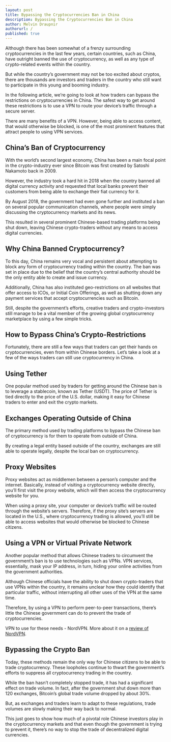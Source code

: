```yaml
---
layout: post
title: Bypassing the Cryptocurrencies Ban in China
description: Bypassing the Cryptocurrencies Ban in China
author: Melvin Draupnir
authorurl: /
published: true
---
```


<p>Although there has been somewhat of a frenzy surrounding cryptocurrencies in the last few years, certain countries, such as China, have outright banned the use of cryptocurrency, as well as any type of crypto-related events within the country. 
<p>But while the country’s government may not be too excited about cryptos, there are thousands are investors and traders in the country who still want to participate in this young and booming industry.
<p>In the following article, we’re going to look at how traders can bypass the restrictions on cryptocurrencies in China. The safest way to get around these restrictions is to use a VPN to route your device’s traffic through a secure server. 
<p>There are many benefits of a VPN. However, being able to access content, that would otherwise be blocked, is one of the most prominent features that attract people to using VPN services. 

<p><h2>China’s Ban of Cryptocurrency</h2>
<p>With the world’s second largest economy, China has been a main focal point in the crypto-industry ever since Bitcoin was first created by Satoshi Nakamoto back in 2009.
<p>However, the industry took a hard hit in 2018 when the country banned all digital currency activity and requested that local banks prevent their customers from being able to exchange their fiat currency for it. 
<p>By August 2018, the government had even gone further and instituted a ban on several popular communication channels, where people were simply discussing the cryptocurrency markets and its news.
<p>This resulted in several prominent Chinese-based trading platforms being shut down, leaving Chinese crypto-traders without any means to access digital currencies. 

<p><h2>Why China Banned Cryptocurrency?</h2>
<p>To this day, China remains very vocal and persistent about attempting to block any form of cryptocurrency trading within the country. The ban was set in place due to the belief that the country’s central authority should be the only entity able to create and issue currency.
<p>Additionally, China has also instituted geo-restrictions on all websites that offer access to ICOs, or Initial Coin Offerings, as well as shutting down any payment services that accept cryptocurrencies such as Bitcoin. 
<p>Still, despite the government’s efforts, creative traders and crypto-investors still manage to be a vital member of the growing global cryptocurrency marketplace by using a few simple tricks. 

<p><h2>How to Bypass China’s Crypto-Restrictions</h2>
<p>Fortunately, there are still a few ways that traders can get their hands on cryptocurrencies, even from within Chinese borders. Let’s take a look at a few of the ways traders can still use cryptocurrency in China. 

<p><h2>Using Tether</h2>
<p>One popular method used by traders for getting around the Chinese ban is to leverage a stablecoin, known as Tether (USDT). The price of Tether is tied directly to the price of the U.S. dollar, making it easy for Chinese traders to enter and exit the crypto markets.

<p><h2>Exchanges Operating Outside of China</h2>
<p>The primary method used by trading platforms to bypass the Chinese ban of cryptocurrency is for them to operate from outside of China. 
<p>By creating a legal entity based outside of the country, exchanges are still able to operate legally, despite the local ban on cryptocurrency. 

<p><h2>Proxy Websites</h2>
<p>Proxy websites act as middlemen between a person’s computer and the internet. Basically, instead of visiting a cryptocurrency website directly, you’ll first visit the proxy website, which will then access the cryptocurrency website for you. 
<p>When using a proxy site, your computer or device’s traffic will be routed through the website’s servers. Therefore, if the proxy site’s servers are located in the U.S., where cryptocurrency trading is allowed, you’ll still be able to access websites that would otherwise be blocked to Chinese citizens. 

<p><h2>Using a VPN or Virtual Private Network</h2>
<p>Another popular method that allows Chinese traders to circumvent the government’s ban is to use technologies such as VPNs. VPN services, essentially, mask your IP address, in turn, hiding your online activities from the government authorities.
<p>Although Chinese officials have the ability to shut down crypto-traders that use VPNs within the country, it remains unclear how they could identify that particular traffic, without interrupting all other uses of the VPN at the same time. 
<p>Therefore, by using a VPN to perform peer-to-peer transactions, there’s little the Chinese government can do to prevent the trade of cryptocurrencies.
<p>VPN to use for these needs - NordVPN. More about it on a <a href="https://vpnpro.com/vpn-reviews/nordvpn-review/">review of NordVPN</a>.

<p><h2>Bypassing the Crypto Ban</h2>
<p>Today, these methods remain the only way for Chinese citizens to be able to trade cryptocurrency. These loopholes continue to thwart the government’s efforts to suppress all cryptocurrency trading in the country. 
<p>While the ban hasn’t completely stopped trade, it has had a significant effect on trade volume. In fact, after the government shut down more than 120 exchanges, Bitcoin’s global trade volume dropped by about 30%. 
<p>But, as exchanges and traders learn to adapt to these regulations, trade volumes are slowly making their way back to normal. 
<p>This just goes to show how much of a pivotal role Chinese investors play in the cryptocurrency markets and that even though the government is trying to prevent it, there’s no way to stop the trade of decentralized digital currencies. 